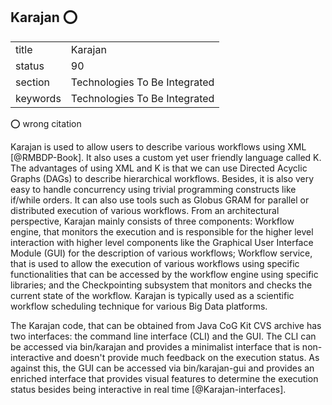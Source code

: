 ## Karajan :o:


|          |                               |
| -------- | ----------------------------- |
| title    | Karajan                       | 
| status   | 90                            |
| section  | Technologies To Be Integrated |
| keywords | Technologies To Be Integrated |

:o: wrong citation

Karajan is used to allow users to describe various workflows using
XML [@RMBDP-Book].  It also uses a custom yet user friendly
language called K.  The advantages of using XML and K is that we can
use Directed Acyclic Graphs (DAGs) to describe hierarchical workflows.
Besides, it is also very easy to handle concurrency using trivial
programming constructs like if/while orders.  It can also use tools
such as Globus GRAM for parallel or distributed execution of various
workflows.  From an architectural perspective, Karajan mainly consists
of three components: Workflow engine, that monitors the execution and
is responsible for the higher level interaction with higher level
components like the Graphical User Interface Module (GUI) for the
description of various workflows; Workflow service, that is used to
allow the execution of various workflows using specific
functionalities that can be accessed by the workflow engine using
specific libraries; and the Checkpointing subsystem that monitors and
checks the current state of the workflow.  Karajan is typically used
as a scientific workflow scheduling technique for various Big Data
platforms.

The Karajan code, that can be obtained from Java CoG Kit CVS archive
has two interfaces: the command line interface (CLI) and the GUI.  The
CLI can be accessed via bin/karajan and provides a minimalist
interface that is non-interactive and doesn't provide much feedback on
the execution status.  As against this, the GUI can be accessed via
bin/karajan-gui and provides an enriched interface that provides
visual features to determine the execution status besides being
interactive in real time [@Karajan-interfaces].


